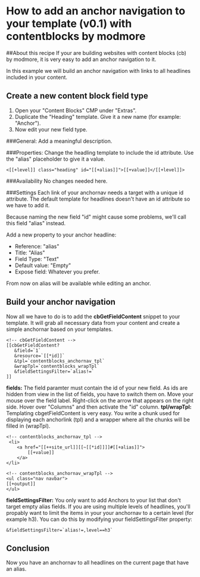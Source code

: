 # How to add an anchor navigation to your template (v0.1) with contentblocks by modmore

##About this recipe
If your are building websites with content blocks (cb) by modmore, it is very easy to add an anchor navigation to it.

In this example we will build an anchor navigation with links to all headlines included in your content.

## Create a new content block field type

1. Open your "Content Blocks" CMP under "Extras". 
2. Duplicate the "Heading" template. Give it a new name (for example: "Anchor").
3. Now edit your new field type. 

###General: 
Add a meaningful description.

###Properties: 
Change the headling template to include the id attribute. Use the "alias" placeholder to give it a value.
```
<[[+level]] class="heading" id="[[+alias]]">[[+value]]</[[+level]]>
```

###Availability
No changes needed here.

###Settings
Each link of your anchornav needs a target with a unique id attribute. The default template for headlines doesn't have an id attribute so we have to add it. 

Because naming the new field "id" might cause some problems, we'll call this field "alias" instead.

Add a new property to your anchor headline:
* Reference: "alias"
* Title: "Alias"
* Field Type: "Text"
* Default value: "Empty"
* Expose field: Whatever you prefer.

From now on alias will be available while editing an anchor.

## Build your anchor navigation
Now all we have to do is to add the **cbGetFieldContent** snippet to your template. It will grab all necessary data from your content and create a simple anchornar based on your templates.

```
<!-- cbGetFieldContent -->
[[cbGetFieldContent?
   &field=`1`
   &resource=`[[*id]]`
   &tpl=`contentblocks_anchornav_tpl`
   &wrapTpl=`contentblocks_wrapTpl`
   &fieldSettingsFilter=`alias!=`
]]
```

**fields:** The field paramter must contain the id of your new field. As ids are hidden from view in the list of fields, you have to switch them on. Move your mouse over the field label. Right-click on the arrow that appears on the right side. Hover over "Columns" and then activate the "id" column.
**tpl/wrapTpl:** Templating cbgetFieldContent is very easy. You write a chunk used for displaying each anchorlink (tpl) and a wrapper where all the chunks will be filled in (wrapTpl).

```
<!-- contentblocks_anchornav_tpl --> 
 <li>
    <a href="[[++site_url]][[~[[*id]]]]#[[+alias]]">
        [[+value]]
    </a>
</li>

<!-- contentblocks_anchornav_wrapTpl -->
<ul class="nav navbar">
[[+output]]
</ul> 
```
**fieldSettingsFilter:** You only want to add Anchors to your list that don't target empty alias fields. If you are using multiple levels of headlines, you'll propably want to limit the items in your your anchornav to a certain level (for example h3). You can do this by modifying your fieldSettingsFilter property:

``` &fieldSettingsFilter=`alias!=,level==h3` ```

## Conclusion
Now you have an anchornav to all headlines on the current page that have an alias.
